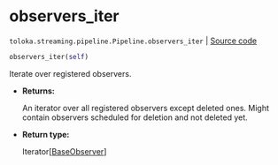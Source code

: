 # observers_iter
`toloka.streaming.pipeline.Pipeline.observers_iter` | [Source code](https://github.com/Toloka/toloka-kit/blob/v1.0.2/src/streaming/pipeline.py#L208)

```python
observers_iter(self)
```

Iterate over registered observers.


* **Returns:**

  An iterator over all registered observers except deleted ones.
Might contain observers scheduled for deletion and not deleted yet.

* **Return type:**

  Iterator\[[BaseObserver](toloka.streaming.observer.BaseObserver.md)\]
